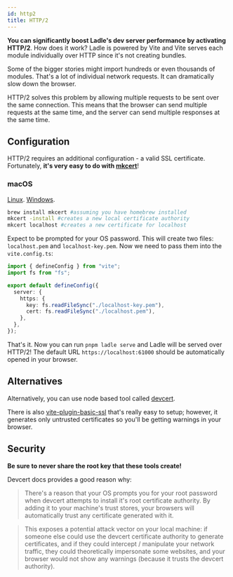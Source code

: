 ```yaml
---
id: http2
title: HTTP/2
---
```


**You can significantly boost Ladle's dev server performance by activating HTTP/2**. How does it work? Ladle is powered by Vite and Vite serves each module individually over HTTP since it's not creating bundles.

Some of the bigger stories might import hundreds or even thousands of modules. That's a lot of individual network requests. It can dramatically slow down the browser.

HTTP/2 solves this problem by allowing multiple requests to be sent over the same connection. This means that the browser can send multiple requests at the same time, and the server can send multiple responses at the same time.

## Configuration

HTTP/2 requires an additional configuration - a valid SSL certificate. Fortunately, **it's very easy to do with [mkcert](https://github.com/FiloSottile/mkcert)**!

### macOS

[Linux](https://github.com/FiloSottile/mkcert#linux). [Windows](https://github.com/FiloSottile/mkcert#windows).

```bash
brew install mkcert #assuming you have homebrew installed
mkcert -install #creates a new local certificate authority
mkcert localhost #creates a new certificate for localhost
```

Expect to be prompted for your OS password. This will create two files: `localhost.pem` and `localhost-key.pem`. Now we need to pass them into the `vite.config.ts`:

```ts
import { defineConfig } from "vite";
import fs from "fs";

export default defineConfig({
  server: {
    https: {
      key: fs.readFileSync("./localhost-key.pem"),
      cert: fs.readFileSync("./localhost.pem"),
    },
  },
});
```

That's it. Now you can run `pnpm ladle serve` and Ladle will be served over HTTP/2! The default URL `https://localhost:61000` should be automatically opened in your browser.

## Alternatives

Alternatively, you can use node based tool called [devcert](https://github.com/davewasmer/devcert).

There is also [vite-plugin-basic-ssl](https://github.com/vitejs/vite-plugin-basic-ssl) that's really easy to setup; however, it generates only untrusted certificates so you'll be getting warnings in your browser.

## Security

**Be sure to never share the root key that these tools create!**

Devcert docs provides a good reason why:

> There's a reason that your OS prompts you for your root password when devcert attempts to install it's root certificate authority. By adding it to your machine's trust stores, your browsers will automatically trust any certificate generated with it.

> This exposes a potential attack vector on your local machine: if someone else could use the devcert certificate authority to generate certificates, and if they could intercept / manipulate your network traffic, they could theoretically impersonate some websites, and your browser would not show any warnings (because it trusts the devcert authority).
